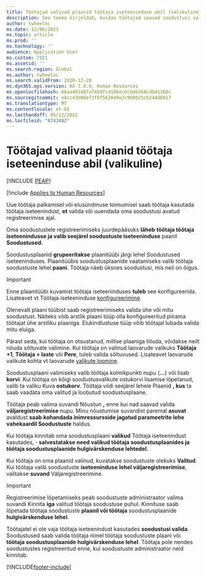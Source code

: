 ```yaml
---
title: Töötajad valivad plaanid töötaja iseteeninduse abil (valikuline)
description: See teema kirjeldab, kuidas töötajad saavad soodustusi valida või uuendada.
author: twheeloc
ms.date: 12/06/2021
ms.topic: article
ms.prod: ''
ms.technology: ''
audience: Application User
ms.custom: 7521
ms.assetid: ''
ms.search.region: Global
ms.author: twheeloc
ms.search.validFrom: 2020-12-28
ms.dyn365.ops.version: AX 7.0.0, Human Resources
ms.openlocfilehash: 68aa401487a74b9fcd186ec6cbdb268cdb41168c
ms.sourcegitcommit: e4cc43b06ef3f0f562849e2c960025cb244d6017
ms.translationtype: MT
ms.contentlocale: et-EE
ms.lasthandoff: 05/12/2022
ms.locfileid: "8743482"
---
```

# <a name="employees-select-plans-by-using-employee-self-service-optional"></a>Töötajad valivad plaanid töötaja iseteeninduse abil (valikuline)


[!INCLUDE [PEAP](../includes/peap-2.md)]

[!include [Applies to Human Resources](../includes/applies-to-hr.md)]

Uue töötaja palkamisel või elusündmuse toimumisel saab töötaja kasutada töötaja iseteenindust, **et** valida või uuendada oma soodustusi avatud registreerimise ajal.

Oma soodustustele registreerimiseks juurdepääsuks **läheb** **töötaja töötaja iseteenindusse ja valib seejärel soodustuste iseteeninduse** paanil **Soodustused.**

Soodustusplaanid **grupeeritakse** plaanitüübi järgi lehel Soodustused iseteeninduses. Plaanitüübis soodustusplaanide vaatamiseks valib töötaja soodustuste lehel **paani**. Töötaja näeb üksnes soodustusi, mis neil on õigus.

> [!IMPORTANT]
> Enne plaanitüübi kuvamist töötaja iseteeninduses **tuleb** see konfigureerida. Lisateavet vt Töötaja iseteeninduse [konfigureerimine](/dynamics365/human-resources/hr-benefits-setup-employee-self-service).

Olenevalt plaani tüübist saab registreerimiseks valida ühe või mitu soodustust. Näiteks võib arstlik plaani tüüp olla konfigureeritud piirama töötajat ühe arstliku plaaniga. Elukindlustuse tüüp võib töötajal lubada valida mitu eluiga.

Pärast seda, kui töötaja on otsustanud, millise plaaniga liituda, võidakse neilt nõuda sõltuvate valimine. Kui töötaja on valinud laovarude valikuks **Töötaja +1**, **Töötaja + laste** või **Pere**, tuleb valida sõltuvused. Lisateavet laovarude valikute kohta vt laovarude [valikute loomine](/dynamics365/human-resources/hr-benefits-setup-coverage-options).

Soodustusplaani valimiseks valib töötaja kolmikpunkti nupu (**...**) või lisab **korvi**. Kui töötaja on kõigi soodustusvalikute ostukorvi lisamise lõpetanud, valib ta valiku Kuva **ostukorv**. Töötaja viidi seejärel lehele Plaanid **, kus** ta saab vaadata oma valitud ja loobutud soodustusplaane.

Töötaja peab valima suvandi Nõustun **,** enne kui nad saavad valida **väljaregistreerimise** nupu. Minu nõustumise suvandist paremal **asuvat** avaldust **saab** **kohandada inimressursside jagatud parameetrite lehe vahekaardil Soodustuste** haldus.

Kui töötaja kinnitab oma soodustusplaani **valikud** Töötaja iseteenindust kasutades, **·** **salvestatakse need valikud töötaja soodustusplaanides ja töötaja soodustusplaanide hulgivärskenduse lehtedel.**

Kui töötaja on oma plaanid valinud, kuvatakse soodustuste olekuks **Valitud**. Kui töötaja valib soodustuste **iseteeninduse** **lehel väljaregistreerimise**, valitakse **suvand** Väljaregistreerimine.

> [!IMPORTANT]
> Registreerimise lõpetamiseks peab soodustuste administraator valima suvandi Kinnita **iga** valitud töötaja soodustuse puhul. Kinnituse saab lõpetada töötaja soodustuste **plaanil või töötaja** soodustusplaanide **hulgivärskenduse lehel**.
>

Töötajatel ei ole vaja töötaja iseteenindust kasutades **soodustusi valida**. Soodustused saab valida töötaja nimel töötaja soodustuste plaani või **töötaja soodustusplaanide** **hulgivärskenduse lehel**. Töötaja pole nendes soodustustes registreeritud enne, kui soodustuste administraator neid kinnitab.

[!INCLUDE[footer-include](../includes/footer-banner.md)]
